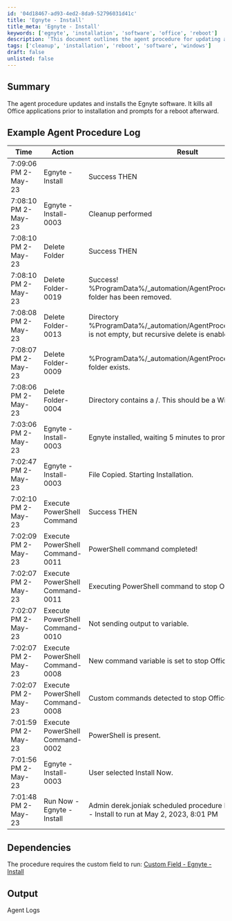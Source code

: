 ```yaml
---
id: '04d18467-ad93-4ed2-8da9-52796031d41c'
title: 'Egnyte - Install'
title_meta: 'Egnyte - Install'
keywords: ['egnyte', 'installation', 'software', 'office', 'reboot']
description: 'This document outlines the agent procedure for updating and installing the Egnyte software, including the steps taken to kill all Office applications prior to installation and prompting for a reboot afterward. The example agent procedure log provides detailed insights into the actions and results of the installation process.'
tags: ['cleanup', 'installation', 'reboot', 'software', 'windows']
draft: false
unlisted: false
---
```


## Summary

The agent procedure updates and installs the Egnyte software. It kills all Office applications prior to installation and prompts for a reboot afterward.

## Example Agent Procedure Log

| Time                    | Action                      | Result                                                                                              | User          |
|-------------------------|-----------------------------|-----------------------------------------------------------------------------------------------------|---------------|
| 7:09:06 PM 2-May-23    | Egnyte - Install            | Success THEN                                                                                         | derek.joniak  |
| 7:08:10 PM 2-May-23    | Egnyte - Install-0003      | Cleanup performed                                                                                    | derek.joniak  |
| 7:08:10 PM 2-May-23    | Delete Folder               | Success THEN                                                                                         | derek.joniak  |
| 7:08:10 PM 2-May-23    | Delete Folder-0019         | Success! %ProgramData%/_automation/AgentProcedure/EgnyteInstall folder has been removed.           | derek.joniak  |
| 7:08:08 PM 2-May-23    | Delete Folder-0013         | Directory %ProgramData%/_automation/AgentProcedure/EgnyteInstall is not empty, but recursive delete is enabled - removing... | derek.joniak  |
| 7:08:07 PM 2-May-23    | Delete Folder-0009         | %ProgramData%/_automation/AgentProcedure/EgnyteInstall folder exists.                              | derek.joniak  |
| 7:08:06 PM 2-May-23    | Delete Folder-0004         | Directory contains a /. This should be a Windows folder.                                           | derek.joniak  |
| 7:03:06 PM 2-May-23    | Egnyte - Install-0003      | Egnyte installed, waiting 5 minutes to prompt for reboot                                           | derek.joniak  |
| 7:02:47 PM 2-May-23    | Egnyte - Install-0003      | File Copied. Starting Installation.                                                                 | derek.joniak  |
| 7:02:10 PM 2-May-23    | Execute PowerShell Command   | Success THEN                                                                                         | derek.joniak  |
| 7:02:09 PM 2-May-23    | Execute PowerShell Command-0011 | PowerShell command completed!                                                                        | derek.joniak  |
| 7:02:07 PM 2-May-23    | Execute PowerShell Command-0011 | Executing PowerShell command to stop Office processes...                                            | derek.joniak  |
| 7:02:07 PM 2-May-23    | Execute PowerShell Command-0010 | Not sending output to variable.                                                                       | derek.joniak  |
| 7:02:07 PM 2-May-23    | Execute PowerShell Command-0008 | New command variable is set to stop Office processes.                                                | derek.joniak  |
| 7:02:07 PM 2-May-23    | Execute PowerShell Command-0008 | Custom commands detected to stop Office processes.                                                  | derek.joniak  |
| 7:01:59 PM 2-May-23    | Execute PowerShell Command-0002 | PowerShell is present.                                                                               | derek.joniak  |
| 7:01:56 PM 2-May-23    | Egnyte - Install-0003      | User selected Install Now.                                                                           | derek.joniak  |
| 7:01:48 PM 2-May-23    | Run Now - Egnyte - Install  | Admin derek.joniak scheduled procedure Run Now - Egnyte - Install to run at May 2, 2023, 8:01 PM  | derek.joniak  |

## Dependencies

The procedure requires the custom field to run: [Custom Field - Egnyte - Install](<../../unsorted/SWM - Software Install - Custom Field - Egnyte - Install.md>)

## Output

Agent Logs



